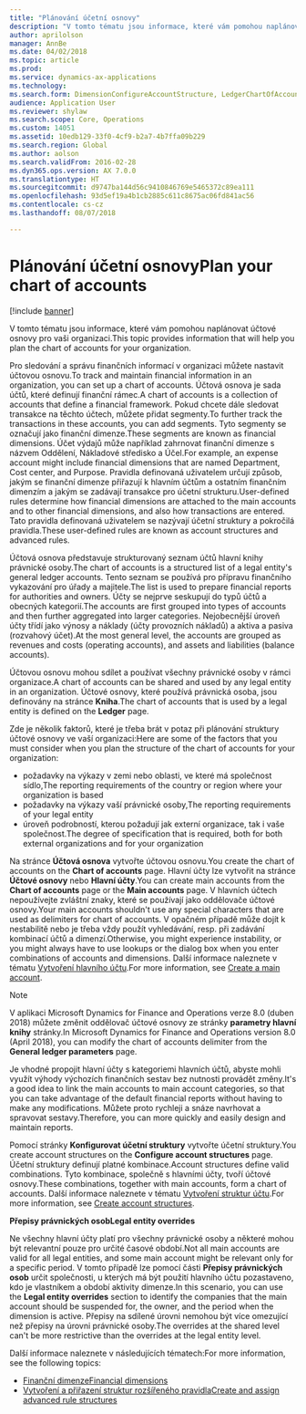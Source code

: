 ```yaml
---
title: "Plánování účetní osnovy"
description: "V tomto tématu jsou informace, které vám pomohou naplánovat účtové osnovy pro vaši organizaci."
author: aprilolson
manager: AnnBe
ms.date: 04/02/2018
ms.topic: article
ms.prod: 
ms.service: dynamics-ax-applications
ms.technology: 
ms.search.form: DimensionConfigureAccountStructure, LedgerChartOfAccounts
audience: Application User
ms.reviewer: shylaw
ms.search.scope: Core, Operations
ms.custom: 14051
ms.assetid: 10edb129-33f0-4cf9-b2a7-4b7ffa09b229
ms.search.region: Global
ms.author: aolson
ms.search.validFrom: 2016-02-28
ms.dyn365.ops.version: AX 7.0.0
ms.translationtype: HT
ms.sourcegitcommit: d9747ba144d56c9410846769e5465372c89ea111
ms.openlocfilehash: 93d5ef19a4b1cb2885c611c8675ac06fd841ac56
ms.contentlocale: cs-cz
ms.lasthandoff: 08/07/2018

---
```


# <a name="plan-your-chart-of-accounts"></a><span data-ttu-id="fae28-103">Plánování účetní osnovy</span><span class="sxs-lookup"><span data-stu-id="fae28-103">Plan your chart of accounts</span></span>

[!include [banner](../includes/banner.md)]

<span data-ttu-id="fae28-104">V tomto tématu jsou informace, které vám pomohou naplánovat účtové osnovy pro vaši organizaci.</span><span class="sxs-lookup"><span data-stu-id="fae28-104">This topic provides information that will help you plan the chart of accounts for your organization.</span></span>

<span data-ttu-id="fae28-105">Pro sledování a správu finančních informací v organizaci můžete nastavit účtovou osnovu.</span><span class="sxs-lookup"><span data-stu-id="fae28-105">To track and maintain financial information in an organization, you can set up a chart of accounts.</span></span> <span data-ttu-id="fae28-106">Účtová osnova je sada účtů, které definují finanční rámec.</span><span class="sxs-lookup"><span data-stu-id="fae28-106">A chart of accounts is a collection of accounts that define a financial framework.</span></span> <span data-ttu-id="fae28-107">Pokud chcete dále sledovat transakce na těchto účtech, můžete přidat segmenty.</span><span class="sxs-lookup"><span data-stu-id="fae28-107">To further track the transactions in these accounts, you can add segments.</span></span> <span data-ttu-id="fae28-108">Tyto segmenty se označují jako finanční dimenze.</span><span class="sxs-lookup"><span data-stu-id="fae28-108">These segments are known as financial dimensions.</span></span> <span data-ttu-id="fae28-109">Účet výdajů může například zahrnovat finanční dimenze s názvem Oddělení, Nákladové středisko a Účel.</span><span class="sxs-lookup"><span data-stu-id="fae28-109">For example, an expense account might include financial dimensions that are named Department, Cost center, and Purpose.</span></span> <span data-ttu-id="fae28-110">Pravidla definovaná uživatelem určují způsob, jakým se finanční dimenze přiřazují k hlavním účtům a ostatním finančním dimenzím a jakým se zadávají transakce pro účetní strukturu.</span><span class="sxs-lookup"><span data-stu-id="fae28-110">User-defined rules determine how financial dimensions are attached to the main accounts and to other financial dimensions, and also how transactions are entered.</span></span> <span data-ttu-id="fae28-111">Tato pravidla definovaná uživatelem se nazývají účetní struktury a pokročilá pravidla.</span><span class="sxs-lookup"><span data-stu-id="fae28-111">These user-defined rules are known as account structures and advanced rules.</span></span>

<span data-ttu-id="fae28-112">Účtová osnova představuje strukturovaný seznam účtů hlavní knihy právnické osoby.</span><span class="sxs-lookup"><span data-stu-id="fae28-112">The chart of accounts is a structured list of a legal entity's general ledger accounts.</span></span> <span data-ttu-id="fae28-113">Tento seznam se používá pro přípravu finančního vykazování pro úřady a majitele.</span><span class="sxs-lookup"><span data-stu-id="fae28-113">The list is used to prepare financial reports for authorities and owners.</span></span> <span data-ttu-id="fae28-114">Účty se nejprve seskupují do typů účtů a obecných kategorií.</span><span class="sxs-lookup"><span data-stu-id="fae28-114">The accounts are first grouped into types of accounts and then further aggregated into larger categories.</span></span> <span data-ttu-id="fae28-115">Nejobecnější úroveň účty třídí jako výnosy a náklady (účty provozních nákladů) a aktiva a pasiva (rozvahový účet).</span><span class="sxs-lookup"><span data-stu-id="fae28-115">At the most general level, the accounts are grouped as revenues and costs (operating accounts), and assets and liabilities (balance accounts).</span></span>

<span data-ttu-id="fae28-116">Účtovou osnovu mohou sdílet a používat všechny právnické osoby v rámci organizace.</span><span class="sxs-lookup"><span data-stu-id="fae28-116">A chart of accounts can be shared and used by any legal entity in an organization.</span></span> <span data-ttu-id="fae28-117">Účtové osnovy, které používá právnická osoba, jsou definovány na stránce **Kniha**.</span><span class="sxs-lookup"><span data-stu-id="fae28-117">The chart of accounts that is used by a legal entity is defined on the **Ledger** page.</span></span>

<span data-ttu-id="fae28-118">Zde je několik faktorů, které je třeba brát v potaz při plánování struktury účtové osnovy ve vaší organizaci:</span><span class="sxs-lookup"><span data-stu-id="fae28-118">Here are some of the factors that you must consider when you plan the structure of the chart of accounts for your organization:</span></span>

- <span data-ttu-id="fae28-119">požadavky na výkazy v zemi nebo oblasti, ve které má společnost sídlo,</span><span class="sxs-lookup"><span data-stu-id="fae28-119">The reporting requirements of the country or region where your organization is based</span></span>
- <span data-ttu-id="fae28-120">požadavky na výkazy vaší právnické osoby,</span><span class="sxs-lookup"><span data-stu-id="fae28-120">The reporting requirements of your legal entity</span></span>
- <span data-ttu-id="fae28-121">úroveň podrobností, kterou požadují jak externí organizace, tak i vaše společnost.</span><span class="sxs-lookup"><span data-stu-id="fae28-121">The degree of specification that is required, both for both external organizations and for your organization</span></span>

<span data-ttu-id="fae28-122">Na stránce **Účtová osnova** vytvořte účtovou osnovu.</span><span class="sxs-lookup"><span data-stu-id="fae28-122">You create the chart of accounts on the **Chart of accounts** page.</span></span> <span data-ttu-id="fae28-123">Hlavní účty lze vytvořit na stránce **Účtové osnovy** nebo **Hlavní účty**.</span><span class="sxs-lookup"><span data-stu-id="fae28-123">You can create main accounts from the **Chart of accounts** page or the **Main accounts** page.</span></span> <span data-ttu-id="fae28-124">V hlavních účtech nepoužívejte zvláštní znaky, které se používají jako oddělovače účtové osnovy.</span><span class="sxs-lookup"><span data-stu-id="fae28-124">Your main accounts shouldn't use any special characters that are used as delimiters for chart of accounts.</span></span> <span data-ttu-id="fae28-125">V opačném případě může dojít k nestabilitě nebo je třeba vždy použít vyhledávání, resp. při zadávání kombinací účtů a dimenzí.</span><span class="sxs-lookup"><span data-stu-id="fae28-125">Otherwise, you might experience instability, or you might always have to use lookups or the dialog box when you enter combinations of accounts and dimensions.</span></span> <span data-ttu-id="fae28-126">Další informace naleznete v tématu [Vytvoření hlavního účtu](tasks/create-main-account.md).</span><span class="sxs-lookup"><span data-stu-id="fae28-126">For more information, see [Create a main account](tasks/create-main-account.md).</span></span>

> [!NOTE]
> <span data-ttu-id="fae28-127">V aplikaci Microsoft Dynamics for Finance and Operations verze 8.0 (duben 2018) můžete změnit oddělovač účtové osnovy ze stránky **parametry hlavní knihy** stránky.</span><span class="sxs-lookup"><span data-stu-id="fae28-127">In Microsoft Dynamics for Finance and Operations version 8.0 (April 2018), you can modify the chart of accounts delimiter from the **General ledger parameters** page.</span></span>

<span data-ttu-id="fae28-128">Je vhodné propojit hlavní účty s kategoriemi hlavních účtů, abyste mohli využít výhody výchozích finančních sestav bez nutnosti provádět změny.</span><span class="sxs-lookup"><span data-stu-id="fae28-128">It's a good idea to link the main accounts to main account categories, so that you can take advantage of the default financial reports without having to make any modifications.</span></span> <span data-ttu-id="fae28-129">Můžete proto rychleji a snáze navrhovat a spravovat sestavy.</span><span class="sxs-lookup"><span data-stu-id="fae28-129">Therefore, you can more quickly and easily design and maintain reports.</span></span>

<span data-ttu-id="fae28-130">Pomocí stránky **Konfigurovat účetní struktury** vytvořte účetní struktury.</span><span class="sxs-lookup"><span data-stu-id="fae28-130">You create account structures on the **Configure account structures** page.</span></span> <span data-ttu-id="fae28-131">Účetní struktury definují platné kombinace.</span><span class="sxs-lookup"><span data-stu-id="fae28-131">Account structures define valid combinations.</span></span> <span data-ttu-id="fae28-132">Tyto kombinace, společně s hlavními účty, tvoří účtové osnovy.</span><span class="sxs-lookup"><span data-stu-id="fae28-132">These combinations, together with main accounts, form a chart of accounts.</span></span> <span data-ttu-id="fae28-133">Další informace naleznete v tématu [Vytvoření struktur účtu](tasks/create-account-structures.md).</span><span class="sxs-lookup"><span data-stu-id="fae28-133">For more information, see [Create account structures](tasks/create-account-structures.md).</span></span>

<span data-ttu-id="fae28-134">**Přepisy právnických osob**</span><span class="sxs-lookup"><span data-stu-id="fae28-134">**Legal entity overrides**</span></span>

<span data-ttu-id="fae28-135">Ne všechny hlavní účty platí pro všechny právnické osoby a některé mohou být relevantní pouze pro určité časové období.</span><span class="sxs-lookup"><span data-stu-id="fae28-135">Not all main accounts are valid for all legal entities, and some main account might be relevant only for a specific period.</span></span> <span data-ttu-id="fae28-136">V tomto případě lze pomocí části **Přepisy právnických osob** určit společnosti, u kterých má být použití hlavního účtu pozastaveno, kdo je vlastníkem a období aktivity dimenze.</span><span class="sxs-lookup"><span data-stu-id="fae28-136">In this scenario, you can use the **Legal entity overrides** section to identify the companies that the main account should be suspended for, the owner, and the period when the dimension is active.</span></span> <span data-ttu-id="fae28-137">Přepisy na sdílené úrovni nemohou být více omezující než přepisy na úrovni právnické osoby.</span><span class="sxs-lookup"><span data-stu-id="fae28-137">The overrides at the shared level can't be more restrictive than the overrides at the legal entity level.</span></span>

<span data-ttu-id="fae28-138">Další informace naleznete v následujících tématech:</span><span class="sxs-lookup"><span data-stu-id="fae28-138">For more information, see the following topics:</span></span>

- [<span data-ttu-id="fae28-139">Finanční dimenze</span><span class="sxs-lookup"><span data-stu-id="fae28-139">Financial dimensions</span></span>](financial-dimensions.md)
- [<span data-ttu-id="fae28-140">Vytvoření a přiřazení struktur rozšířeného pravidla</span><span class="sxs-lookup"><span data-stu-id="fae28-140">Create and assign advanced rule structures</span></span>](tasks/create-assign-advanced-rule-structures.md)

